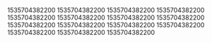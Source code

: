 1535704382200
1535704382200
1535704382200
1535704382200
1535704382200
1535704382200
1535704382200
1535704382200
1535704382200
1535704382200
1535704382200
1535704382200
1535704382200
1535704382200
1535704382200